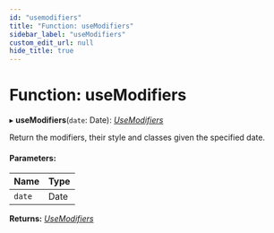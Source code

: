 ```yaml
---
id: "usemodifiers"
title: "Function: useModifiers"
sidebar_label: "useModifiers"
custom_edit_url: null
hide_title: true
---
```


# Function: useModifiers

▸ **useModifiers**(`date`: Date): [*UseModifiers*](../types/usemodifiers.md)

Return the modifiers, their style and classes given the specified date.

#### Parameters:

Name | Type |
:------ | :------ |
`date` | Date |

**Returns:** [*UseModifiers*](../types/usemodifiers.md)
